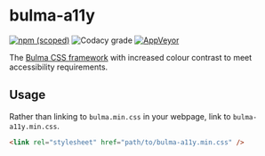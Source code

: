 # bulma-a11y

[![npm (scoped)](https://img.shields.io/npm/v/@cityssm/bulma-a11y)](https://www.npmjs.com/package/@cityssm/bulma-a11y) ![Codacy grade](https://img.shields.io/codacy/grade/873a7db52d1c4a7da285a96343134e3e) [![AppVeyor](https://img.shields.io/appveyor/build/dangowans/bulma-a11y?label=lighthouse)](https://ci.appveyor.com/project/dangowans/bulma-a11y)

The [Bulma CSS framework](https://bulma.io/)
with increased colour contrast to meet accessibility requirements.

## Usage

Rather than linking to `bulma.min.css` in your webpage,
link to `bulma-a11y.min.css`.

```html
<link rel="stylesheet" href="path/to/bulma-a11y.min.css" />
```
